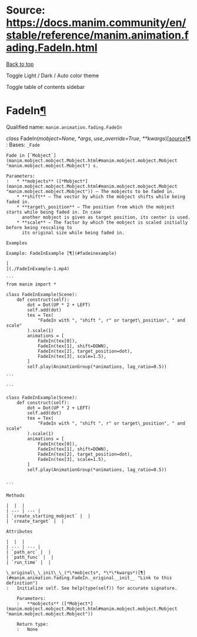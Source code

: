 # Source: https://docs.manim.community/en/stable/reference/manim.animation.fading.FadeIn.html

[Back to top](#)

Toggle Light / Dark / Auto color theme

Toggle table of contents sidebar

FadeIn[¶](#fadein "Link to this heading")
=========================================

Qualified name: `manim.animation.fading.FadeIn`

*class* FadeIn(*mobject=None*, *\*args*, *use\_override=True*, *\*\*kwargs*)[[source]](../_modules/manim/animation/fading.html#FadeIn)[¶](#manim.animation.fading.FadeIn "Link to this definition")
:   Bases: `_Fade`

    Fade in [`Mobject`](manim.mobject.mobject.Mobject.html#manim.mobject.mobject.Mobject "manim.mobject.mobject.Mobject") s.

    Parameters:
    :   * **mobjects** ([*Mobject*](manim.mobject.mobject.Mobject.html#manim.mobject.mobject.Mobject "manim.mobject.mobject.Mobject")) – The mobjects to be faded in.
        * **shift** – The vector by which the mobject shifts while being faded in.
        * **target\_position** – The position from which the mobject starts while being faded in. In case
          another mobject is given as target position, its center is used.
        * **scale** – The factor by which the mobject is scaled initially before being rescaling to
          its original size while being faded in.

    Examples

    Example: FadeInExample [¶](#fadeinexample)

    [
    ](./FadeInExample-1.mp4)

    ```
    from manim import *

    class FadeInExample(Scene):
        def construct(self):
            dot = Dot(UP * 2 + LEFT)
            self.add(dot)
            tex = Tex(
                "FadeIn with ", "shift ", r" or target\_position", " and scale"
            ).scale(1)
            animations = [
                FadeIn(tex[0]),
                FadeIn(tex[1], shift=DOWN),
                FadeIn(tex[2], target_position=dot),
                FadeIn(tex[3], scale=1.5),
            ]
            self.play(AnimationGroup(*animations, lag_ratio=0.5))

    ```

    ```

    class FadeInExample(Scene):
        def construct(self):
            dot = Dot(UP * 2 + LEFT)
            self.add(dot)
            tex = Tex(
                "FadeIn with ", "shift ", r" or target\_position", " and scale"
            ).scale(1)
            animations = [
                FadeIn(tex[0]),
                FadeIn(tex[1], shift=DOWN),
                FadeIn(tex[2], target_position=dot),
                FadeIn(tex[3], scale=1.5),
            ]
            self.play(AnimationGroup(*animations, lag_ratio=0.5))


    ```

    Methods

    |  |  |
    | --- | --- |
    | `create_starting_mobject` |  |
    | `create_target` |  |

    Attributes

    |  |  |
    | --- | --- |
    | `path_arc` |  |
    | `path_func` |  |
    | `run_time` |  |

    \_original\_\_init\_\_(*\*mobjects*, *\*\*kwargs*)[¶](#manim.animation.fading.FadeIn._original__init__ "Link to this definition")
    :   Initialize self. See help(type(self)) for accurate signature.

        Parameters:
        :   **mobjects** ([*Mobject*](manim.mobject.mobject.Mobject.html#manim.mobject.mobject.Mobject "manim.mobject.mobject.Mobject"))

        Return type:
        :   None